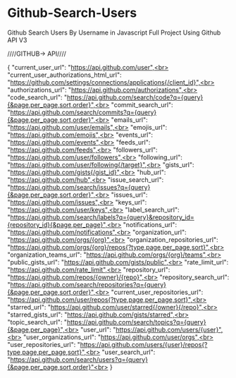 # Github-Search-Users

Github Search Users By Username in Javascript Full Project Using Github API V3

////GITHUB-> API////

{
"current_user_url": "https://api.github.com/user",<br>
"current_user_authorizations_html_url": "https://github.com/settings/connections/applications{/client_id}",<br>
"authorizations_url": "https://api.github.com/authorizations",<br>
"code_search_url": "https://api.github.com/search/code?q={query}{&page,per_page,sort,order}",<br>
"commit_search_url": "https://api.github.com/search/commits?q={query}{&page,per_page,sort,order}",<br>
"emails_url": "https://api.github.com/user/emails",<br>
"emojis_url": "https://api.github.com/emojis",<br>
"events_url": "https://api.github.com/events",<br>
"feeds_url": "https://api.github.com/feeds",<br>
"followers_url": "https://api.github.com/user/followers",<br>
"following_url": "https://api.github.com/user/following{/target}",<br>
"gists_url": "https://api.github.com/gists{/gist_id}",<br>
"hub_url": "https://api.github.com/hub",<br>
"issue_search_url": "https://api.github.com/search/issues?q={query}{&page,per_page,sort,order}",<br>
"issues_url": "https://api.github.com/issues",<br>
"keys_url": "https://api.github.com/user/keys",<br>
"label_search_url": "https://api.github.com/search/labels?q={query}&repository_id={repository_id}{&page,per_page}",<br>
"notifications_url": "https://api.github.com/notifications",<br>
"organization_url": "https://api.github.com/orgs/{org}",<br>
"organization_repositories_url": "https://api.github.com/orgs/{org}/repos{?type,page,per_page,sort}",<br>
"organization_teams_url": "https://api.github.com/orgs/{org}/teams",<br>
"public_gists_url": "https://api.github.com/gists/public",<br>
"rate_limit_url": "https://api.github.com/rate_limit",<br>
"repository_url": "https://api.github.com/repos/{owner}/{repo}",<br>
"repository_search_url": "https://api.github.com/search/repositories?q={query}{&page,per_page,sort,order}",<br>
"current_user_repositories_url": "https://api.github.com/user/repos{?type,page,per_page,sort}",<br>
"starred_url": "https://api.github.com/user/starred{/owner}{/repo}",<br>
"starred_gists_url": "https://api.github.com/gists/starred",<br>
"topic_search_url": "https://api.github.com/search/topics?q={query}{&page,per_page}",<br>
"user_url": "https://api.github.com/users/{user}",<br>
"user_organizations_url": "https://api.github.com/user/orgs",<br>
"user_repositories_url": "https://api.github.com/users/{user}/repos{?type,page,per_page,sort}",<br>
"user_search_url": "https://api.github.com/search/users?q={query}{&page,per_page,sort,order}"<br>
}
